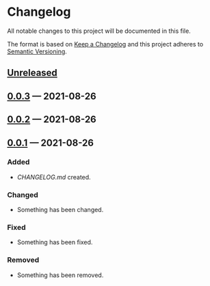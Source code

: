 # Changelog

All notable changes to this project will be documented in this file.

The format is based on [Keep a Changelog](http://keepachangelog.com)
and this project adheres to [Semantic Versioning](http://semver.org/spec/v2.0.0.html).


## [Unreleased]

## [0.0.3] — 2021-08-26

## [0.0.2] — 2021-08-26

## [0.0.1] — 2021-08-26
### Added
- _CHANGELOG.md_ created.
### Changed
- Something has been changed.
### Fixed
- Something has been fixed.
### Removed
- Something has been removed.


[0.0.1]: https://github.com/org.clojars.wang/simple-logging/compare/0.0.0...0.0.1
[0.0.2]: https://github.com/org.clojars.wang/simple-logging/compare/0.0.1...0.0.2
[0.0.3]: https://github.com/org.clojars.wang/simple-logging/compare/0.0.2...0.0.3
[Unreleased]: https://github.com/org.clojars.wang/simple-logging/compare/0.0.3...HEAD

